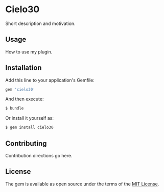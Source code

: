 # Cielo30
Short description and motivation.

## Usage
How to use my plugin.

## Installation
Add this line to your application's Gemfile:

```ruby
gem 'cielo30'
```

And then execute:
```bash
$ bundle
```

Or install it yourself as:
```bash
$ gem install cielo30
```

## Contributing
Contribution directions go here.

## License
The gem is available as open source under the terms of the [MIT License](http://opensource.org/licenses/MIT).
